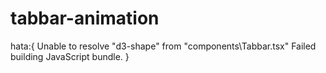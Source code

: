 # tabbar-animation

hata:{
Unable to resolve "d3-shape" from "components\Tabbar.tsx"
Failed building JavaScript bundle.
}
